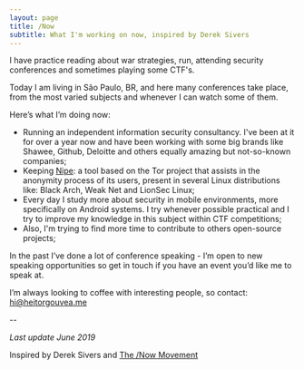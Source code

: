 ```yaml
---
layout: page
title: /Now
subtitle: What I'm working on now, inspired by Derek Sivers
---
```


I have practice reading about war strategies, run, attending security conferences and sometimes playing some CTF's.

Today I am living in São Paulo, BR, and here many conferences take place, from the most varied subjects and whenever I can watch some of them.

Here’s what I’m doing now:

- Running an independent information security consultancy. I've been at it for over a year now and have been working with some big brands like Shawee, Github, Deloitte and others equally amazing but not-so-known companies;
- Keeping <a href="https://github.com/GouveaHeitor/nipe" target="_blank_">Nipe</a>: a tool based on the Tor project that assists in the anonymity process of its users, present in several Linux distributions like: Black Arch, Weak Net and LionSec Linux;    
- Every day I study more about security in mobile environments, more specifically on Android systems. I try whenever possible practical and I try to improve my knowledge in this subject within CTF competitions;
- Also, I'm trying to find more time to contribute to others open-source projects;

In the past I’ve done a lot of conference speaking - I’m open to new speaking opportunities so get in touch if you have an event you’d like me to speak at.

I’m always looking to coffee with interesting people, so contact:  <a href="mailto:hi@heitorgouvea.me">hi@heitorgouvea.me</a>

--

*Last update June 2019*

Inspired by Derek Sivers and <a href="https://sivers.org/nowff">The /Now Movement</a>